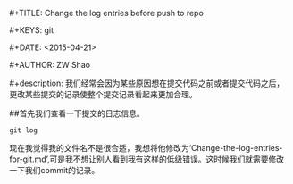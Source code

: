  #+TITLE: Change the log entries before push to repo

 #+KEYS: git

 #+DATE: <2015-04-21>

 #+AUTHOR: ZW Shao

 #+description: 我们经常会因为某些原因想在提交代码之前或者提交代码之后，更改某些提交的记录使整个提交记录看起来更加合理。

 ##首先我们查看一下提交的日志信息。
 ```
 git log
```
 现在我觉得我的文件名不是很合适，我想将他修改为‘Change-the-log-entries-for-git.md’,可是我不想让别人看到我有这样的低级错误。这时候我们就需要修改一下我们commit的记录。



